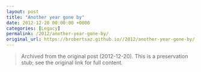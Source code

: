 ```yaml
---
layout: post
title: "Another year gone by"
date: 2012-12-20 00:00:00 +0000
categories: [Legacy]
permalink: /2012/another-year-gone-by/
original_url: https://brobertsaz.github.io//2012/another-year-gone-by/
---
```


> Archived from the original post (2012-12-20). This is a preservation stub; see the original link for full content.


